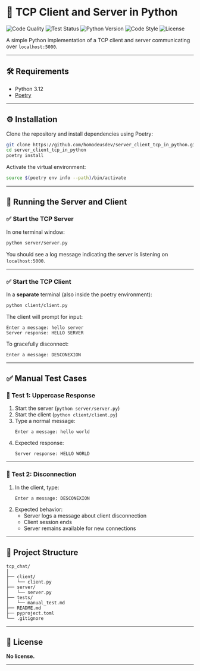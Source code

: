 # 🧠 TCP Client and Server in Python

![Code Quality](https://github.com/homodeusdev/server_client_tcp_in_python/actions/workflows/code-quality.yml/badge.svg)
![Test Status](https://github.com/homodeusdev/server_client_tcp_in_python/actions/workflows/tests.yml/badge.svg)
![Python Version](https://img.shields.io/badge/python-3.12-blue)
![Code Style](https://img.shields.io/badge/code%20style-black-000000)
![License](https://img.shields.io/badge/license-none-lightgrey)

A simple Python implementation of a TCP client and server communicating over `localhost:5000`.

---

## 🛠 Requirements

- Python 3.12
- [Poetry](https://python-poetry.org/docs/#installation)

---

## ⚙️ Installation

Clone the repository and install dependencies using Poetry:

```bash
git clone https://github.com/homodeusdev/server_client_tcp_in_python.git
cd server_client_tcp_in_python
poetry install
```

Activate the virtual environment:

```bash
source $(poetry env info --path)/bin/activate
```

---

## 🚀 Running the Server and Client

### ✅ Start the TCP Server

In one terminal window:

```bash
python server/server.py
```

You should see a log message indicating the server is listening on `localhost:5000`.

---

### ✅ Start the TCP Client

In a **separate** terminal (also inside the poetry environment):

```bash
python client/client.py
```

The client will prompt for input:

```text
Enter a message: hello server
Server response: HELLO SERVER
```

To gracefully disconnect:

```text
Enter a message: DESCONEXION
```

---

## ✅ Manual Test Cases

### 🔹 Test 1: Uppercase Response

1. Start the server (`python server/server.py`)
2. Start the client (`python client/client.py`)
3. Type a normal message:
   ```
   Enter a message: hello world
   ```
4. Expected response:
   ```
   Server response: HELLO WORLD
   ```

---

### 🔹 Test 2: Disconnection

1. In the client, type:
   ```
   Enter a message: DESCONEXION
   ```
2. Expected behavior:
   - Server logs a message about client disconnection
   - Client session ends
   - Server remains available for new connections

---

## 📁 Project Structure

```
tcp_chat/
│
├── client/
│   └── client.py
├── server/
│   └── server.py
├── tests/
│   └── manual_test.md
├── README.md
├── pyproject.toml
└── .gitignore
```

---

## 📄 License

**No license.**

---
